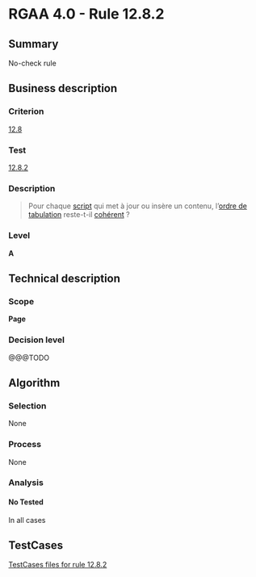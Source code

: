 # RGAA 4.0 - Rule 12.8.2

## Summary
No-check rule


## Business description

### Criterion
[12.8](https://www.numerique.gouv.fr/publications/rgaa-accessibilite/methode/criteres/#crit-12-8)

### Test
[12.8.2](https://www.numerique.gouv.fr/publications/rgaa-accessibilite/methode/criteres/#test-12-8-2)

### Description
> Pour chaque [script](https://www.numerique.gouv.fr/publications/rgaa-accessibilite/methode/glossaire/#script) qui met à jour ou insère un contenu, l’[ordre de tabulation](https://www.numerique.gouv.fr/publications/rgaa-accessibilite/methode/glossaire/#ordre-de-tabulation) reste-t-il [cohérent](https://www.numerique.gouv.fr/publications/rgaa-accessibilite/methode/glossaire/#comprehensible-ordre-de-lecture) ?

### Level
**A**


## Technical description

### Scope
**Page**

### Decision level
@@@TODO


## Algorithm

### Selection
None

### Process
None

### Analysis

#### No Tested
In all cases


##  TestCases

[TestCases files for rule 12.8.2](https://gitlab.com/asqatasun/Asqatasun/-/tree/v5/rules/rules-rgaa4.0/src/test/resources/testcases/rgaa40//Rgaa40Rule120802/)



